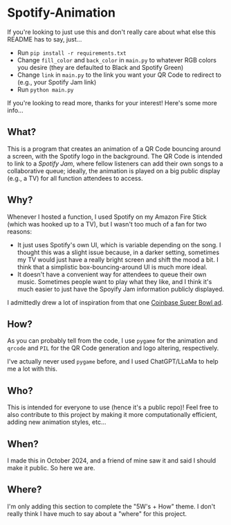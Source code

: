 # Spotify-Animation

If you're looking to just use this and don't really care about what else this README has to say, just...

- Run `pip install -r requirements.txt`
- Change `fill_color` and `back_color` in `main.py` to whatever RGB colors you desire (they are defaulted to Black and Spotify Green)
- Change `link` in `main.py` to the link you want your QR Code to redirect to (e.g., your Spotify Jam link)
- Run `python main.py`

If you're looking to read more, thanks for your interest! Here's some more info...

## What?

This is a program that creates an animation of a QR Code bouncing around a screen, with the Spotify logo in the background. The QR Code is intended to link to a _Spotify Jam_, where fellow listeners can add their own songs to a collaborative queue; ideally, the animation is played on a big public display (e.g., a TV) for all function attendees to access.

## Why?

Whenever I hosted a function, I used Spotify on my Amazon Fire Stick (which was hooked up to a TV), but I wasn't too much of a fan for two reasons:

- It just uses Spotify's own UI, which is variable depending on the song. I thought this was a slight issue because, in a darker setting, sometimes my TV would just have a really bright screen and shift the mood a bit. I think that a simplistic box-bouncing-around UI is much more ideal.
- It doesn't have a convenient way for attendees to queue their own music. Sometimes people want to play what they like, and I think it's much easier to just have the Spoyify Jam information publicly displayed.

I admittedly drew a lot of inspiration from that one [Coinbase Super Bowl ad](https://www.youtube.com/watch?v=uJ9pNQrz0fA&ab_channel=AnthonyKalamut%28SouthsideAdGuy%29).

## How?

As you can probably tell from the code, I use `pygame` for the animation and `qrcode` and `PIL` for the QR Code generation and logo altering, respectively.

I've actually never used `pygame` before, and I used ChatGPT/LLaMa to help me a lot with this.

## Who?

This is intended for everyone to use (hence it's a public repo)! Feel free to also contribute to this project by making it more computationally efficient, adding new animation styles, etc...

## When?

I made this in October 2024, and a friend of mine saw it and said I should make it public. So here we are.

## Where?

I'm only adding this section to complete the "5W's + How" theme. I don't really think I have much to say about a "where" for this project.
